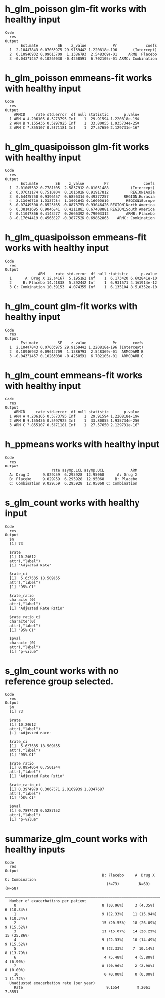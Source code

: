 # h_glm_poisson glm-fit works with healthy input

    Code
      res
    Output
           Estimate         SE    z_value            Pr             coefs
      1  2.10487843 0.07035975 29.9159442 1.220818e-196       (Intercept)
      2  0.10946932 0.09613709  1.1386793  2.548369e-01     ARMB: Placebo
      3 -0.04371457 0.10265030 -0.4258591  6.702105e-01 ARMC: Combination

# h_glm_poisson emmeans-fit works with healthy input

    Code
      res
    Output
        ARMCD     rate std.error  df null statistic       p.value
      1 ARM A 8.206105 0.5773795 Inf    1  29.91594 1.220818e-196
      2 ARM B 9.155436 0.5997925 Inf    1  33.80055 1.935734e-250
      3 ARM C 7.855107 0.5871181 Inf    1  27.57650 2.129731e-167

# h_glm_quasipoisson glm-fit works with healthy input

    Code
      res
    Output
           Estimate        SE    z_value         Pr                coefs
      1  2.01065582 0.7781805  2.5837912 0.01051488          (Intercept)
      2  0.07631174 0.7510804  0.1016026 0.91917812          REGION1Asia
      3  0.64425750 0.9396557  0.6856314 0.49377257       REGION1Eurasia
      4  2.13096720 1.5327784  1.3902643 0.16605816        REGION1Europe
      5 -0.07449500 0.8525865 -0.0873753 0.93046426 REGION1North America
      6  0.38101695 0.9046241  0.4211881 0.67408881 REGION1South America
      7  0.11047866 0.4143377  0.2666392 0.79003312        ARMB: Placebo
      8 -0.17694419 0.4563327 -0.3877526 0.69862863    ARMC: Combination

# h_glm_quasipoisson emmeans-fit works with healthy input

    Code
      res
    Output
                   ARM     rate std.error  df null statistic      p.value
      1      A: Drug X 12.64167  5.195162 Inf    1  6.173420 6.682841e-10
      2     B: Placebo 14.11838  5.392442 Inf    1  6.931571 4.161914e-12
      3 C: Combination 10.59153  4.074355 Inf    1  6.135104 8.510352e-10

# h_glm_count glm-fit works with healthy input

    Code
      res
    Output
           Estimate         SE    z_value            Pr       coefs
      1  2.10487843 0.07035975 29.9159442 1.220818e-196 (Intercept)
      2  0.10946932 0.09613709  1.1386793  2.548369e-01  ARMCDARM B
      3 -0.04371457 0.10265030 -0.4258591  6.702105e-01  ARMCDARM C

# h_glm_count emmeans-fit works with healthy input

    Code
      res
    Output
        ARMCD     rate std.error  df null statistic       p.value
      1 ARM A 8.206105 0.5773795 Inf    1  29.91594 1.220818e-196
      2 ARM B 9.155436 0.5997925 Inf    1  33.80055 1.935734e-250
      3 ARM C 7.855107 0.5871181 Inf    1  27.57650 2.129731e-167

# h_ppmeans works with healthy input

    Code
      res
    Output
                         rate asymp.LCL asymp.UCL            ARM
      A: Drug X      9.029759  6.295928  12.95068      A: Drug X
      B: Placebo     9.029759  6.295928  12.95068     B: Placebo
      C: Combination 9.029759  6.295928  12.95068 C: Combination

# s_glm_count works with healthy input

    Code
      res
    Output
      $n
      [1] 73
      
      $rate
      [1] 10.20612
      attr(,"label")
      [1] "Adjusted Rate"
      
      $rate_ci
      [1]  5.627535 18.509855
      attr(,"label")
      [1] "95% CI"
      
      $rate_ratio
      character(0)
      attr(,"label")
      [1] "Adjusted Rate Ratio"
      
      $rate_ratio_ci
      character(0)
      attr(,"label")
      [1] "95% CI"
      
      $pval
      character(0)
      attr(,"label")
      [1] "p-value"
      

# s_glm_count works with no reference group selected.

    Code
      res
    Output
      $n
      [1] 73
      
      $rate
      [1] 10.20612
      attr(,"label")
      [1] "Adjusted Rate"
      
      $rate_ci
      [1]  5.627535 18.509855
      attr(,"label")
      [1] "95% CI"
      
      $rate_ratio
      [1] 0.8954054 0.7501944
      attr(,"label")
      [1] "Adjusted Rate Ratio"
      
      $rate_ratio_ci
      [1] 0.3974979 0.3067371 2.0169939 1.8347687
      attr(,"label")
      [1] "95% CI"
      
      $pval
      [1] 0.7897470 0.5287652
      attr(,"label")
      [1] "p-value"
      

# summarize_glm_count works with healthy inputs

    Code
      res
    Output
                                                B: Placebo     A: Drug X    C: Combination
                                                  (N=73)        (N=69)          (N=58)    
      ————————————————————————————————————————————————————————————————————————————————————
      Number of exacerbations per patient                                                 
        0                                       8 (10.96%)     3 (4.35%)      6 (10.34%)  
        1                                       9 (12.33%)    11 (15.94%)     6 (10.34%)  
        2                                       15 (20.55%)   18 (26.09%)     9 (15.52%)  
        3                                       11 (15.07%)   14 (20.29%)    15 (25.86%)  
        4                                       9 (12.33%)    10 (14.49%)     9 (15.52%)  
        5                                       9 (12.33%)    7 (10.14%)      8 (13.79%)  
        6                                        4 (5.48%)     4 (5.80%)      4 (6.90%)   
        7                                       8 (10.96%)     2 (2.90%)      0 (0.00%)   
        10                                       0 (0.00%)     0 (0.00%)      1 (1.72%)   
      Unadjusted exacerbation rate (per year)                                             
        Rate                                      9.1554        8.2061          7.8551    
